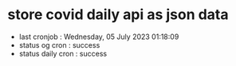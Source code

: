 # store covid daily api as json data

- last cronjob : Wednesday, 05 July 2023 01:18:09
- status og cron : success
- status daily cron : success
      
      